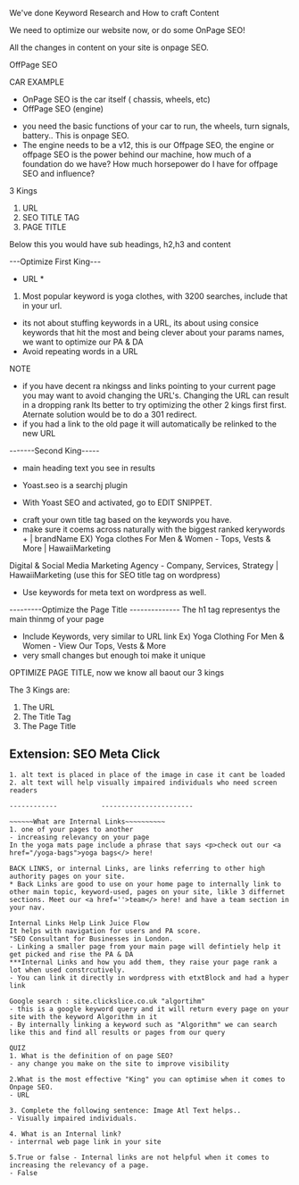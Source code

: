 We've done Keyword Research and How to craft Content

We need to optimize our website now, or do some OnPage SEO!

All the changes in content on your site is onpage SEO.

OffPage SEO

CAR EXAMPLE
* OnPage SEO is the car itself ( chassis, wheels, etc)
* OffPage SEO (engine)

- you need the basic functions of your car to run, the wheels, turn signals, battery.. This is onpage SEO.
- The engine needs to be a v12, this is our Offpage SEO, the engine or offpage SEO is the power behind our machine, how much of a foundation do we have? How much horsepower do I have for offpage SEO and influence?

3 Kings
1. URL
2. SEO TITLE TAG
3. PAGE TITLE 

Below this you would have sub headings, h2,h3 and content

---Optimize First King---
* URL *
1. Most popular keyword is yoga clothes, with 3200 searches, include that in your url.
- its not about stuffing keywords in a URL, its about using consice keywords that hit the most and being clever about your params names, we want to optimize our PA & DA
- Avoid repeating words in a URL

NOTE
- if you have decent ra nkingss and links pointing to your current page you may want to avoid changing the URL's. Changing the URL can result in a dropping rank 
Its better to try optimizing the other 2 kings first first.
Aternate solution would be to do a 301 redirect.
- if you had a link to the old page it will automatically be relinked to the new URL

-------Second King-----
- main heading text you see in results
* Yoast.seo is a searchj plugin 

* With Yoast SEO and activated, go to EDIT SNIPPET.
- craft your own title tag based on the keywords you have.
- make sure it coems across naturally with the biggest ranked kerywords + | brandName
EX) Yoga clothes For Men & Women - Tops, Vests & More | HawaiiMarketing 

Digital & Social Media Marketing Agency - Company, Services, Strategy | HawaiiMarketing (use this for SEO title tag on wordpress) 
- Use keywords for meta text on wordpress as well.

---------Optimize the Page Title --------------
The h1 tag representys the main thinmg of your page 
- Include Keywords, very similar to URL link
Ex) Yoga Clothing For Men & Women - View Our Tops, Vests & More
- very small changes but enough toi make it unique

OPTIMIZE PAGE TITLE, now we know all baout our 3 kings

The 3 Kings are:
1. The URL
2. The Title Tag
3. The Page Title

Extension: SEO Meta Click
--------------------

~~~~~~~~~~~~~~~~~Image Alt text~~~~~~~~~~~~~~~~~
1. alt text is placed in place of the image in case it cant be loaded
2. alt text will help visually impaired individuals who need screen readers 

------------           -----------------------

~~~~~~What are Internal Links~~~~~~~~~~
1. one of your pages to another 
- increasing relevancy on your page
In the yoga mats page include a phrase that says <p>check out our <a href="/yoga-bags">yoga bags</> here!

BACK LINKS, or internal Links, are links referring to other high authority pages on your site.
* Back Links are good to use on your home page to internally link to other main topic, keyword-used, pages on your site, likle 3 differnet sections. Meet our <a href=''>team</> here! and have a team section in your nav.

Internal Links Help Link Juice Flow
It helps with navigation for users and PA score.
"SEO Consultant for Businesses in London.
- Linking a smaller page from your main page will defintiely help it get picked and rise the PA & DA
***Internal Links and how you add them, they raise your page rank a lot when used constrcutively.
- You can link it directly in wordpress with etxtBlock and had a hyper link

Google search : site.clickslice.co.uk "algortihm"
- this is a google keyword query and it will return every page on your site with the keyword Algorithm in it
- By internally linking a keyword such as "Algorithm" we can search like this and find all results or pages from our query

QUIZ
1. What is the definition of on page SEO?
- any change you make on the site to improve visibility 

2.What is the most effective "King" you can optimise when it comes to Onpage SEO.
- URL

3. Complete the following sentence: Image Atl Text helps..
- Visually impaired individuals.

4. What is an Internal link?
- interrnal web page link in your site

5.True or false - Internal links are not helpful when it comes to increasing the relevancy of a page.
- False












